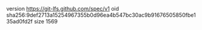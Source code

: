 version https://git-lfs.github.com/spec/v1
oid sha256:9def2713a15254967355b0d96ea4b547bc30ac9b91676505850fbe135ad0fd2f
size 1569
